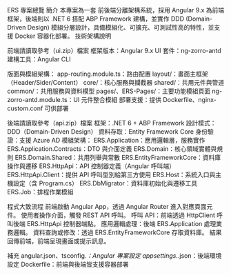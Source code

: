 ERS 專案總覽
簡介
本專案為一套 前後端分離架構系統，採用 Angular 9.x 為前端框架，後端則以 .NET 6 搭配 ABP Framework 建構，並實作 DDD (Domain-Driven Design) 模組分層設計，具備模組化、可擴充、可測試性高的特性，並支援 Docker 容器化部署。
技術架構說明

前端請讀取參考（ui.zip）檔案
框架版本：Angular 9.x
UI 套件：ng-zorro-antd
建構工具：Angular CLI

版面與模組架構：
app-routing.module.ts：路由配置
layout/：畫面主框架（Header/Sider/Content）
core/：核心服務與攔截器
shared/：共用元件與管道
common/：共用服務與資料模型
pages/、ERS-Pages/：主要功能模組頁面
ng-zorro-antd.module.ts：UI 元件整合模組
部署支援：提供 Dockerfile、nginx-custom.conf 可供部署

後端請讀取參考（api.zip）檔案
框架：.NET 6 + ABP Framework
設計模式：DDD（Domain-Driven Design）
資料存取：Entity Framework Core
身份驗證：支援 Azure AD
模組架構：
ERS.Application：應用邏輯層，服務實作
ERS.Application.Contracts：DTO 與介面定義
ERS.Domain：核心領域實體與規則
ERS.Domain.Shared：共用列舉與常數
ERS.EntityFrameworkCore：資料庫操作與遷移
ERS.HttpApi：API 控制器定義（Angular 呼叫端）
ERS.HttpApi.Client：提供 API 呼叫型別給第三方使用
ERS.Host：系統入口與主機設定（含 Program.cs）
ERS.DbMigrator：資料庫初始化與遷移工具
ERS.Job：排程作業模組

程式大致流程
前端啟動 Angular App，透過 Angular Router 進入對應頁面元件。
使用者操作介面，觸發 REST API 呼叫。
呼叫 API：前端透過 HttpClient 呼叫後端 ERS.HttpApi 控制器端點。
應用邏輯處理：後端 ERS.Application 處理業務邏輯。
資料查詢或修改：透過 ERS.EntityFrameworkCore 存取資料庫。
結果回傳前端，前端呈現畫面或提示訊息。

補充
angular.json、tsconfig.*：Angular 專案設定
appsettings.*.json：後端環境設定
Dockerfile：前端與後端皆支援容器部署
